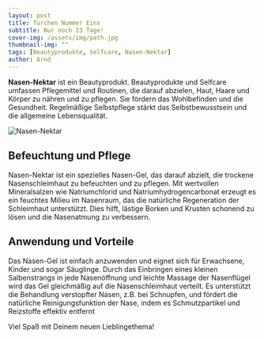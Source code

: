 ```yaml
---
layout: post
title: Türchen Nummer Eins
subtitle: Nur noch 23 Tage!
cover-img: /assets/img/path.jpg
thumbnail-img: ""
tags: [Beautyprodukte, Selfcare, Nasen-Nektar]
author: Arnd
---
```


**Nasen-Nektar** ist ein Beautyprodukt. Beautyprodukte und Selfcare umfassen Pflegemittel und Routinen, die darauf abzielen, Haut, Haare und Körper zu nähren und zu pflegen. Sie fördern das Wohlbefinden und die Gesundheit. Regelmäßige Selbstpflege stärkt das Selbstbewusstsein und die allgemeine Lebensqualität.

![Nasen-Nektar](https://taskoj.github.io/adhe/assets/img/NasenNektar.jpg)

## Befeuchtung und Pflege

Nasen-Nektar ist ein spezielles Nasen-Gel, das darauf abzielt, die trockene Nasenschleimhaut zu befeuchten und zu pflegen. Mit wertvollen Mineralsalzen wie Natriumchlorid und Natriumhydrogencarbonat erzeugt es ein feuchtes Milieu im Nasenraum, das die natürliche Regeneration der Schleimhaut unterstützt. Dies hilft, lästige Borken und Krusten schonend zu lösen und die Nasenatmung zu verbessern.

## Anwendung und Vorteile

Das Nasen-Gel ist einfach anzuwenden und eignet sich für Erwachsene, Kinder und sogar Säuglinge. Durch das Einbringen eines kleinen Salbenstrangs in jede Nasenöffnung und leichte Massage der Nasenflügel wird das Gel gleichmäßig auf die Nasenschleimhaut verteilt. Es unterstützt die Behandlung verstopfter Nasen, z.B. bei Schnupfen, und fördert die natürliche Reinigungsfunktion der Nase, indem es Schmutzpartikel und Reizstoffe effektiv entfernt

Viel Spaß mit Deinem neuen Lieblingethema!